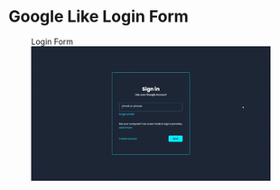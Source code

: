 # Google Like Login Form
 
<figure>
  <figcaption>Login Form</figcaption>
  <img src="resources/login_page.gif" alt="Login Form" width="700">
</figure>
